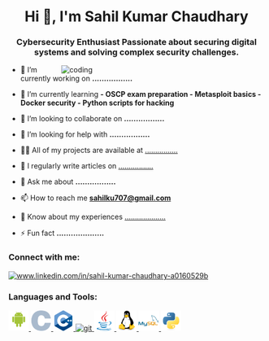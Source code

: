 <h1 align="center">Hi 👋, I'm Sahil Kumar Chaudhary</h1>
<h3 align="center">Cybersecurity Enthusiast Passionate about securing digital systems and solving complex security challenges.</h3>

<image align="right" alt="coding" width="400" src="https://github.com/Sahilku70/Sahilku70/blob/main/It%E2%80%99s%20clear%20that%20cybercrime%20is%20a%20great%20problem%E2%80%A6.gif?raw=true">

- 🔭 I’m currently working on **.................**

- 🌱 I’m currently learning **- OSCP exam preparation - Metasploit basics - Docker security - Python scripts for hacking**

- 👯 I’m looking to collaborate on **.................**

- 🤝 I’m looking for help with **.................**

- 👨‍💻 All of my projects are available at [................](................)

- 📝 I regularly write articles on [.................](.................)

- 💬 Ask me about **.................**

- 📫 How to reach me **sahilku707@gmail.com**

- 📄 Know about my experiences [....................](....................)

- ⚡ Fun fact **....................**

<h3 align="left">Connect with me:</h3>
<p align="left">
<a href="https://linkedin.com/in/www.linkedin.com/in/sahil-kumar-chaudhary-a0160529b" target="blank"><img align="center" src="https://raw.githubusercontent.com/rahuldkjain/github-profile-readme-generator/master/src/images/icons/Social/linked-in-alt.svg" alt="www.linkedin.com/in/sahil-kumar-chaudhary-a0160529b" height="30" width="40" /></a>
</p>

<h3 align="left">Languages and Tools:</h3>
<p align="left"> <a href="https://developer.android.com" target="_blank" rel="noreferrer"> <img src="https://raw.githubusercontent.com/devicons/devicon/master/icons/android/android-original-wordmark.svg" alt="android" width="40" height="40"/> </a> <a href="https://www.cprogramming.com/" target="_blank" rel="noreferrer"> <img src="https://raw.githubusercontent.com/devicons/devicon/master/icons/c/c-original.svg" alt="c" width="40" height="40"/> </a> <a href="https://www.w3schools.com/cpp/" target="_blank" rel="noreferrer"> <img src="https://raw.githubusercontent.com/devicons/devicon/master/icons/cplusplus/cplusplus-original.svg" alt="cplusplus" width="40" height="40"/> </a> <a href="https://git-scm.com/" target="_blank" rel="noreferrer"> <img src="https://www.vectorlogo.zone/logos/git-scm/git-scm-icon.svg" alt="git" width="40" height="40"/> </a> <a href="https://www.java.com" target="_blank" rel="noreferrer"> <img src="https://raw.githubusercontent.com/devicons/devicon/master/icons/java/java-original.svg" alt="java" width="40" height="40"/> </a> <a href="https://www.linux.org/" target="_blank" rel="noreferrer"> <img src="https://raw.githubusercontent.com/devicons/devicon/master/icons/linux/linux-original.svg" alt="linux" width="40" height="40"/> </a> <a href="https://www.mysql.com/" target="_blank" rel="noreferrer"> <img src="https://raw.githubusercontent.com/devicons/devicon/master/icons/mysql/mysql-original-wordmark.svg" alt="mysql" width="40" height="40"/> </a> <a href="https://www.python.org" target="_blank" rel="noreferrer"> <img src="https://raw.githubusercontent.com/devicons/devicon/master/icons/python/python-original.svg" alt="python" width="40" height="40"/> </a> </p>
